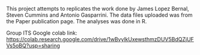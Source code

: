 This project attempts to replicates the work done by James Lopez Bernal, Steven Cummins and Antonio Gasparrini. The data files uploaded was from the Paper publication page. The analyses was done in R.

Group ITS Google colab link: 
https://colab.research.google.com/drive/1wBvylkUxewsthmzDUV5BdQZjUFVs5oBQ?usp=sharing
